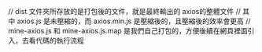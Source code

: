 // dist 文件夾所存放的是打包後的文件，就是最終輸出的 axios的整體文件
// 其中 axios.js 是未壓縮的，而 axios.min.js 是壓縮後的，且壓縮後的效率會更高
// mine-axios.js 和 mine-axios.js.map 是我們自己打包的，方便後續在網頁裡面引入，去看代碼的執行流程
